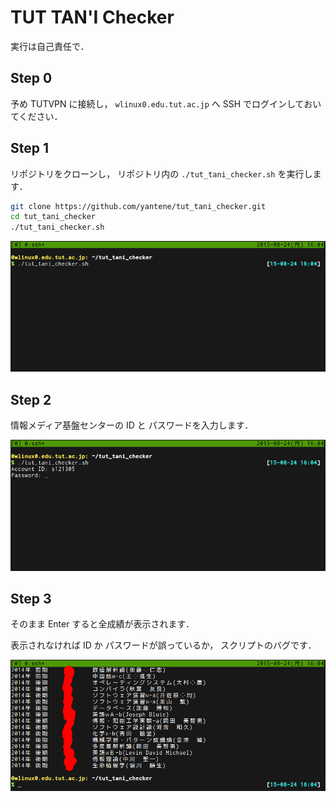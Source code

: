 # TUT TAN'I Checker

実行は自己責任で．

## Step 0

予め TUTVPN に接続し，
`wlinux0.edu.tut.ac.jp` へ SSH でログインしておいてください．

## Step 1

リポジトリをクローンし，
リポジトリ内の `./tut_tani_checker.sh` を実行します．

```bash
git clone https://github.com/yantene/tut_tani_checker.git
cd tut_tani_checker
./tut_tani_checker.sh
```

![](/images/step1.png)

## Step 2

情報メディア基盤センターの ID と パスワードを入力します．

![](/images/step2.png)

## Step 3

そのまま Enter すると全成績が表示されます．

表示されなければ ID か パスワードが誤っているか，
スクリプトのバグです．

![](/images/step3.png)
